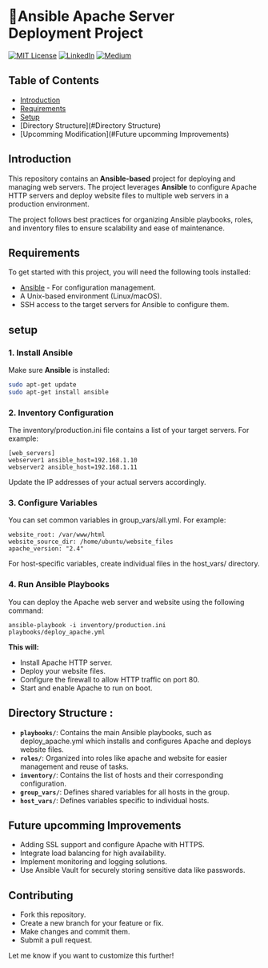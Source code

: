 # 🍁Ansible Apache Server Deployment Project



[![MIT License](https://img.shields.io/badge/License-MIT-green.svg)](https://choosealicense.com/licenses/mit/)
        [![LinkedIn](https://img.shields.io/badge/LinkedIn-Profile-blue)](https://www.linkedin.com/in/nikhil--chaudhari/)
        [![Medium](https://img.shields.io/badge/Medium-Writeups-black)](https://medium.com/@nikhil-c)



## Table of Contents

- [Introduction](#introduction)
- [Requirements](#Requirements )
- [Setup](#setup)
- [Directory Structure](#Directory Structure)
- [Upcomming Modification](#Future upcomming Improvements)


## Introduction

This repository contains an **Ansible-based** project for deploying and managing web servers. The project leverages **Ansible** to configure Apache HTTP servers and deploy website files to multiple web servers in a production environment.

The project follows best practices for organizing Ansible playbooks, roles, and inventory files to ensure scalability and ease of maintenance.


## Requirements
 To get started with this project, you will need the following tools installed:
- [Ansible](https://www.ansible.com/) - For configuration management.
- A Unix-based environment (Linux/macOS).
- SSH access to the target servers for Ansible to configure them.

## setup
### 1. Install Ansible
Make sure **Ansible** is installed:
```bash
sudo apt-get update
sudo apt-get install ansible
```
### 2. Inventory Configuration
The inventory/production.ini file contains a list of your target servers. For example:
```
[web_servers]
webserver1 ansible_host=192.168.1.10
webserver2 ansible_host=192.168.1.11
```
Update the IP addresses of your actual servers accordingly.

### 3. Configure Variables
You can set common variables in group_vars/all.yml. For example:
```
website_root: /var/www/html
website_source_dir: /home/ubuntu/website_files
apache_version: "2.4"
```
For host-specific variables, create individual files in the host_vars/ directory.

### 4. Run Ansible Playbooks
You can deploy the Apache web server and website using the following command:
```
ansible-playbook -i inventory/production.ini playbooks/deploy_apache.yml

```
**This will:**

* Install Apache HTTP server.
* Deploy your website files.
* Configure the firewall to allow HTTP traffic on port 80.
* Start and enable Apache to run on boot.

## Directory Structure :
* **`playbooks/`**: Contains the main Ansible playbooks, such as deploy_apache.yml which installs and configures Apache and deploys website files.
* **`roles/`**: Organized into roles like apache and website for easier management and reuse of tasks.
* **`inventory/`**: Contains the list of hosts and their corresponding configuration.
* **`group_vars/`**: Defines shared variables for all hosts in the group.
* **`host_vars/`**: Defines variables specific to individual hosts.


## Future upcomming Improvements
* Adding SSL support and configure Apache with HTTPS.
* Integrate load balancing for high availability.
* Implement monitoring and logging solutions.
* Use Ansible Vault for securely storing sensitive data like passwords.


## Contributing
* Fork this repository.
* Create a new branch for your feature or fix.
* Make changes and commit them.
* Submit a pull request.

Let me know if you want to customize this further!
